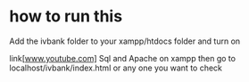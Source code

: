 <h1> how to run this </h1>

Add the ivbank folder to your xampp/htdocs folder and turn on 

link[www.youtube.com] Sql and Apache on xampp then go to localhost/ivbank/index.html or any one you want to check
